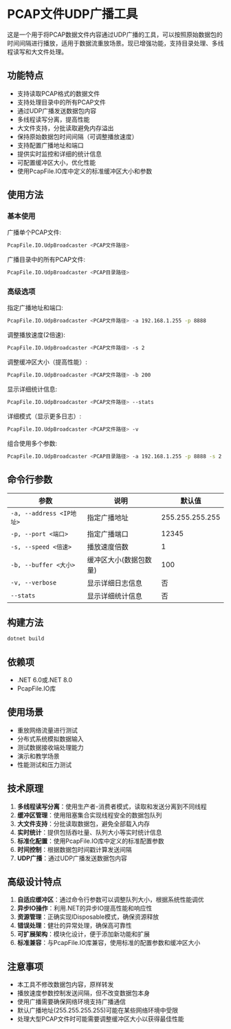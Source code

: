 # PCAP文件UDP广播工具

这是一个用于将PCAP数据文件内容通过UDP广播的工具，可以按照原始数据包的时间间隔进行播放，适用于数据流重放场景。现已增强功能，支持目录处理、多线程读写和大文件处理。

## 功能特点

- 支持读取PCAP格式的数据文件
- 支持处理目录中的所有PCAP文件
- 通过UDP广播发送数据包内容
- 多线程读写分离，提高性能
- 大文件支持，分批读取避免内存溢出
- 保持原始数据包时间间隔（可调整播放速度）
- 支持配置广播地址和端口
- 提供实时监控和详细的统计信息
- 可配置缓冲区大小，优化性能
- 使用PcapFile.IO库中定义的标准缓冲区大小和参数

## 使用方法

### 基本使用

广播单个PCAP文件:

```bash
PcapFile.IO.UdpBroadcaster <PCAP文件路径>
```

广播目录中的所有PCAP文件:

```bash
PcapFile.IO.UdpBroadcaster <PCAP目录路径>
```

### 高级选项

指定广播地址和端口:

```bash
PcapFile.IO.UdpBroadcaster <PCAP文件路径> -a 192.168.1.255 -p 8888
```

调整播放速度(2倍速):

```bash
PcapFile.IO.UdpBroadcaster <PCAP文件路径> -s 2
```

调整缓冲区大小（提高性能）:

```bash
PcapFile.IO.UdpBroadcaster <PCAP文件路径> -b 200
```

显示详细统计信息:

```bash
PcapFile.IO.UdpBroadcaster <PCAP文件路径> --stats
```

详细模式（显示更多日志）:

```bash
PcapFile.IO.UdpBroadcaster <PCAP文件路径> -v
```

组合使用多个参数:

```bash
PcapFile.IO.UdpBroadcaster <PCAP目录路径> -a 192.168.1.255 -p 8888 -s 2 -b 200 --stats
```

## 命令行参数

| 参数 | 说明 | 默认值 |
|------|------|--------|
| `-a, --address <IP地址>` | 指定广播地址 | 255.255.255.255 |
| `-p, --port <端口>` | 指定广播端口 | 12345 |
| `-s, --speed <倍速>` | 播放速度倍数 | 1 |
| `-b, --buffer <大小>` | 缓冲区大小(数据包数量) | 100 |
| `-v, --verbose` | 显示详细日志信息 | 否 |
| `--stats` | 显示详细统计信息 | 否 |

## 构建方法

```bash
dotnet build
```

## 依赖项

- .NET 6.0或.NET 8.0
- PcapFile.IO库

## 使用场景

- 重放网络流量进行测试
- 分布式系统模拟数据输入
- 测试数据接收端处理能力
- 演示和教学场景
- 性能测试和压力测试

## 技术原理

1. **多线程读写分离**：使用生产者-消费者模式，读取和发送分离到不同线程
2. **缓冲区管理**：使用阻塞集合实现线程安全的数据包队列
3. **大文件支持**：分批读取数据包，避免全部载入内存
4. **实时统计**：提供包括吞吐量、队列大小等实时统计信息
5. **标准化配置**：使用PcapFile.IO库中定义的标准配置参数
6. **时间控制**：根据数据包时间戳计算发送间隔
7. **UDP广播**：通过UDP广播发送数据包内容

## 高级设计特点

1. **自适应缓冲区**：通过命令行参数可以调整队列大小，根据系统性能调优
2. **异步IO操作**：利用.NET的异步IO提高性能和响应性
3. **资源管理**：正确实现IDisposable模式，确保资源释放
4. **错误处理**：健壮的异常处理，确保高可靠性
5. **可扩展架构**：模块化设计，便于添加新功能和扩展
6. **标准兼容**：与PcapFile.IO库兼容，使用标准的配置参数和缓冲区大小

## 注意事项

- 本工具不修改数据包内容，原样转发
- 播放速度参数控制发送间隔，但不改变数据包本身
- 使用广播需要确保网络环境支持广播通信
- 默认广播地址(255.255.255.255)可能在某些网络环境中受限
- 处理大型PCAP文件时可能需要调整缓冲区大小以获得最佳性能 
